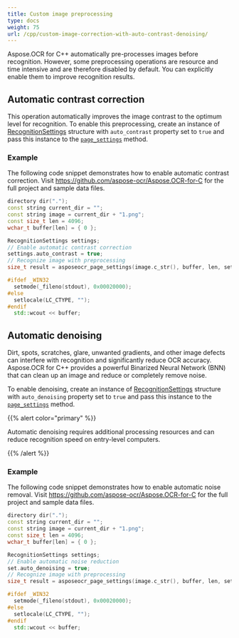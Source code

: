 ```yaml
---
title: Custom image preprocessing
type: docs
weight: 75
url: /cpp/custom-image-correction-with-auto-contrast-denoising/
---
```


Aspose.OCR for C++ automatically pre-processes images before recognition. However, some preprocessing operations are resource and time intensive and are therefore disabled by default. You can explicitly enable them to improve recognition results.

## Automatic contrast correction

This operation automatically improves the image contrast to the optimum level for recognition. To enable this preprocessing, create an instance of [RecognitionSettings](https://reference.aspose.com/ocr/cpp/struct/recognition_settings) structure with `auto_contrast` property set to `true` and pass this instance to the [`page_settings`](https://reference.aspose.com/ocr/cpp/groupAspose#ga028cce64d935cf8fc8d5eab3d3713ebf) method.

### Example

The following code snippet demonstrates how to enable automatic contrast correction. Visit https://github.com/aspose-ocr/Aspose.OCR-for-C for the full project and sample data files.

```cpp
directory dir(".");
const string current_dir = "";
const string image = current_dir + "1.png";
const size_t len = 4096;
wchar_t buffer[len] = { 0 };

RecognitionSettings settings;
// Enable automatic contrast correction
settings.auto_contrast = true;
// Recognize image with preprocessing
size_t result = asposeocr_page_settings(image.c_str(), buffer, len, settings);

#ifdef _WIN32
  setmode(_fileno(stdout), 0x00020000);
#else
  setlocale(LC_CTYPE, "");
#endif
  std::wcout << buffer;
```

## Automatic denoising

Dirt, spots, scratches, glare, unwanted gradients, and other image defects can interfere with recognition and significantly reduce OCR accuracy. Aspose.OCR for C++ provides a powerful Binarized Neural Network (BNN) that can clean up an image and reduce or completely remove noise.

To enable denoising, create an instance of [RecognitionSettings](https://reference.aspose.com/ocr/cpp/struct/recognition_settings) structure with `auto_denoising` property set to `true` and pass this instance to the [`page_settings`](https://reference.aspose.com/ocr/cpp/groupAspose#ga028cce64d935cf8fc8d5eab3d3713ebf) method.

{{% alert color="primary" %}}

Automatic denoising requires additional processing resources and can reduce recognition speed on entry-level computers.

{{% /alert %}}

### Example

The following code snippet demonstrates how to enable automatic noise removal. Visit https://github.com/aspose-ocr/Aspose.OCR-for-C for the full project and sample data files.

```cpp
directory dir(".");
const string current_dir = "";
const string image = current_dir + "1.png";
const size_t len = 4096;
wchar_t buffer[len] = { 0 };

RecognitionSettings settings;
// Enable automatic noise reduction
set.auto_denoising = true;
// Recognize image with preprocessing
size_t result = asposeocr_page_settings(image.c_str(), buffer, len, settings);

#ifdef _WIN32
  setmode(_fileno(stdout), 0x00020000);
#else
  setlocale(LC_CTYPE, "");
#endif
  std::wcout << buffer;
```
